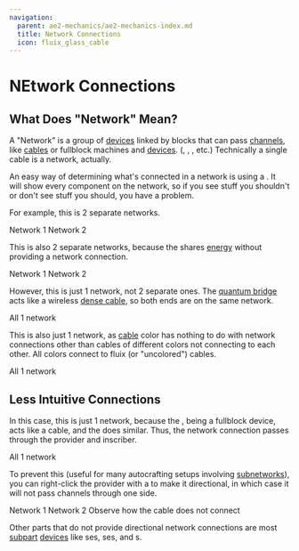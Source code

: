 ```yaml
---
navigation:
  parent: ae2-mechanics/ae2-mechanics-index.md
  title: Network Connections
  icon: fluix_glass_cable
---
```


# NEtwork Connections

## What Does "Network" Mean?

A "Network" is a group of [devices](../ae2-mechanics/devices.md) linked by blocks that can pass [channels](../ae2-mechanics/channels.md),
like [cables](../items-blocks-machines/cables.md) or fullblock machines and [devices](../ae2-mechanics/devices.md). 
(<ItemLink id="charger" />, <ItemLink id="interface" />, <ItemLink id="drive" />, etc.)
Technically a single cable is a network, actually.

An easy way of determining what's connected in a network is using a <ItemLink id="network_tool" />. It will show every
component on the network, so if you see stuff you shouldn't or don't see stuff you should, you have a problem.

For example, this is 2 separate networks.

<GameScene zoom="6" background="transparent">
  <ImportStructure src="../assets/assemblies/2_networks_1.snbt" />

  <BoxAnnotation color="#915dcd" min="0 0 0" max="1 2 2">
        Network 1
  </BoxAnnotation>

<BoxAnnotation color="#915dcd" min="2 0 0" max="3 2 2">
        Network 2
  </BoxAnnotation>

  <IsometricCamera yaw="195" pitch="30" />
</GameScene>

This is also 2 separate networks, because the <ItemLink id="quartz_fiber" /> shares [energy](../ae2-mechanics/energy.md)
without providing a network connection.

<GameScene zoom="6" background="transparent">
  <ImportStructure src="../assets/assemblies/2_networks_2.snbt" />

  <BoxAnnotation color="#915dcd" min="0 0 0" max="1 2 2">
        Network 1
  </BoxAnnotation>

  <BoxAnnotation color="#915dcd" min="1.3 0 0" max="3 2 2">
        Network 2
  </BoxAnnotation>

  <IsometricCamera yaw="195" pitch="30" />
</GameScene>

However, this is just 1 network, not 2 separate ones. The [quantum bridge](../items-blocks-machines/quantum_bridge.md) acts like
a wireless [dense cable](../items-blocks-machines/cables.md#dense-cable), so both ends are on the same network.

<GameScene zoom="4" background="transparent">
  <ImportStructure src="../assets/assemblies/actually_1_network.snbt" />

  <BoxAnnotation color="#915dcd" min="0 0 0" max="7 3 3">
        All 1 network
  </BoxAnnotation>

  <IsometricCamera yaw="195" pitch="30" />
</GameScene>

This is also just 1 network, as [cable](../items-blocks-machines/cables.md) color has nothing to do with network connections other than cables of different colors not
connecting to each other. All colors connect to fluix (or "uncolored") cables.

<GameScene zoom="6" background="transparent">
  <ImportStructure src="../assets/assemblies/actually_1_network_2.snbt" />

  <BoxAnnotation color="#915dcd" min="0 0 0" max="4 2 2">
        All 1 network
  </BoxAnnotation>

  <IsometricCamera yaw="195" pitch="30" />
</GameScene>

## Less Intuitive Connections

In this case, this is just 1 network, because the <ItemLink id="pattern_provider" />, being a fullblock device, acts like
a cable, and the <ItemLink id="inscriber" /> does similar. Thus, the network connection passes through
the provider and inscriber.

<GameScene zoom="6" background="transparent">
  <ImportStructure src="../assets/assemblies/pattern_provider_network_connection_1.snbt" />

  <BoxAnnotation color="#915dcd" min="0 0 0" max="4 2 2">
        All 1 network
  </BoxAnnotation>

  <IsometricCamera yaw="195" pitch="30" />
</GameScene>

To prevent this (useful for many autocrafting setups involving [subnetworks](../ae2-mechanics/subnetworks.md)),
you can right-click the provider with a <ItemLink id="certus_quartz_wrench" /> to make it directional, in which case it will
not pass channels through one side.

<Row gap="40">
<GameScene zoom="6" background="transparent">
  <ImportStructure src="../assets/assemblies/pattern_provider_network_connection_2.snbt" />

  <BoxAnnotation color="#915dcd" min="0 0 0" max="2 2 2">
        Network 1
  </BoxAnnotation>

  <BoxAnnotation color="#915dcd" min="2 0 0" max="4 2 2">
        Network 2
  </BoxAnnotation>

  <IsometricCamera yaw="195" pitch="30" />
</GameScene>

<GameScene zoom="6" background="transparent">
  <ImportStructure src="../assets/assemblies/pattern_provider_directional_connection.snbt" />

  <BoxAnnotation color="#ee3333" min="1 .3 .3" max="1.3 .7 .7">
        Observe how the cable does not connect
  </BoxAnnotation>

  <IsometricCamera yaw="255" pitch="30" />
</GameScene>
</Row>

Other parts that do not provide directional network connections are most [subpart](../ae2-mechanics/cable-subparts.md)
[devices](../ae2-mechanics/devices.md) like <ItemLink id="import_bus" />ses, <ItemLink id="storage_bus" />ses, and
<ItemLink id="cable_interface" />s.

<GameScene zoom="6" background="transparent">
  <ImportStructure src="../assets/assemblies/subpart_no_connection.snbt" />
  <IsometricCamera yaw="195" pitch="30" />
</GameScene>
